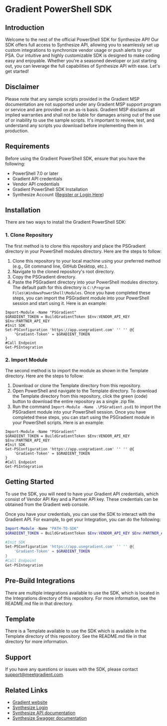 # Gradient PowerShell SDK
## Introduction
Welcome to the nest of the official PowerShell SDK for Synthesize API!
Our SDK offers full access to Synthesize API, allowing you to seamlessly set up custom integrations to synchronize vendor usage or push alerts to your PSA.
Our intuitive and highly customizable SDK is designed to make coding easy and enjoyable. Whether you're a seasoned developer or just starting out, you can leverage the full capabilities of Synthesize API with ease. Let's get started!

## Disclaimer
Please note that any sample scripts provided in the Gradient MSP documentation are not supported under any Gradient MSP support program or service and are provided on an as-is basis. Gradient MSP disclaims all implied warranties and shall not be liable for damages arising out of the use of or inability to use the sample scripts. It's important to review, test, and understand any scripts you download before implementing them in production.

## Requirements
Before using the Gradient PowerShell SDK, ensure that you have the following:
- PowerShell 7.0 or later
- Gradient API credentials
- Vendor API credentials
- Gradient PowerShell SDK Installation
- Synthesize Account ([Register or Login Here](https://app.usegradient.com/login))

## Installation
There are two ways to install the Gradient PowerShell SDK:

### 1. Clone Repository
The first method is to clone this repository and place the PSGradient directory in your PowerShell modules directory. Here are the steps to follow:
1. Clone this repository to your local machine using your preferred method (e.g., Git command line, GitHub Desktop, etc.).
2. Navigate to the cloned repository's root directory.
3. Copy the PSGradient directory.
4. Paste the PSGradient directory into your PowerShell modules directory. The default path for this directory is `C:\Program Files\WindowsPowerShell\Modules`.
   Once you have completed these steps, you can import the PSGradient module into your PowerShell session and start using it. Here is an example:
```
Import-Module -Name "PSGradient"
$GRADIENT_TOKEN = BuildGradientToken $Env:VENDOR_API_KEY $Env:PARTNER_API_KEY
#Init SDK
Set-PSConfiguration 'https://app.usegradient.com' '' '' @{
    'Gradient-Token' = $GRADIENT_TOKEN
}
#Call Endpoint
Get-PSIntegration
```
### 2. Import Module
The second method is to import the module as shown in the Template directory. Here are the steps to follow:
1. Download or clone the Template directory from this repository.
2. Open PowerShell and navigate to the Template directory. To download the Template directory from this repository, 
   click the green (code) button to download the entire repository as a single .zip file.
3. Run the command `Import-Module -Name .\PSGradient.psd1` to import the PSGradient module into your PowerShell session.
   Once you have completed these steps, you can start using the PSGradient module in your PowerShell scripts. Here is an example:
```
Import-Module -Name "PSGradient"
$GRADIENT_TOKEN = BuildGradientToken $Env:VENDOR_API_KEY $Env:PARTNER_API_KEY
#Init SDK
Set-PSConfiguration 'https://app.usegradient.com' '' '' @{
    'Gradient-Token' = $GRADIENT_TOKEN
}
#Call Endpoint
Get-PSIntegration
```

## Getting Started
To use the SDK, you will need to have your Gradient API credentials, which consist of Vendor API Key and a Partner 
API key. 
These 
credentials can be obtained from the Gradient web console.

Once you have your credentials, you can use the SDK to interact with the Gradient API. For example, to get your 
Integration, 
you 
can do the following:

```powershell
Import-Module -Name "PATH-TO-SDK"
$GRADIENT_TOKEN = BuildGradientToken $Env:VENDOR_API_KEY $Env:PARTNER_API_KEY

#Init SDK
Set-PSConfiguration 'https://app.usegradient.com' '' '' @{
    'Gradient-Token' = $GRADIENT_TOKEN
}
#Call Endpoint
Get-PSIntegration
```

## Pre-Build Integrations
There are multiple integrations available to use the SDK, which is located in the Integrations directory of this repository. For more information, see the README.md file in that directory.

## Template
There is a Template available to use the SDK which is available in the Template directory of this repository. See 
the README.md 
file in that directory for more information.

## Support
If you have any questions or issues with the SDK, please contact support@meetgradient.com.

## Related Links
- [Gradient website](https://www.meetgradient.com/)
- [Synthesize Login](https://app.usegradient.com/login)
- [Synthesize API documentation](https://api-docs.meetgradient.com/docs)
- [Synthesize Swagger documentation](https://app.usegradient.com/api-docs)
